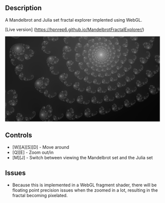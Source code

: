 ## Description

A Mandelbrot and Julia set fractal explorer implented using WebGL.

[Live version] (https://hpnrep6.github.io/MandelbrotFractalExplorer/)

![Screenshot of fractal explorer](https://github.com/hpnrep6/MandelbrotFractalExplorer/blob/master/screenshot.png)

## Controls

- [W][A][S][D] - Move around
- [Q][E] - Zoom out/in
- [M][J] - Switch between viewing the Mandelbrot set and the Julia set

## Issues

- Because this is implemented in a WebGL fragment shader, there will be floating point precision issues when the zoomed in a lot, resulting in the fractal becoming pixelated.
